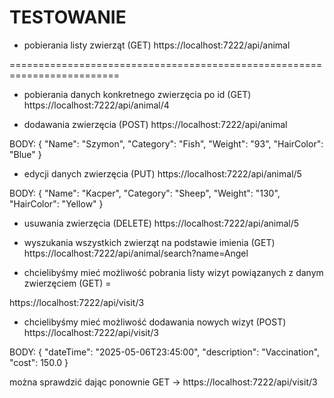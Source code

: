 # TESTOWANIE

* pobierania listy zwierząt (GET)
https://localhost:7222/api/animal

=========================================================================

* pobierania danych konkretnego zwierzęcia po id (GET)
https://localhost:7222/api/animal/4

* dodawania zwierzęcia (POST)
https://localhost:7222/api/animal

BODY:
{
    "Name": "Szymon",
    "Category": "Fish",
    "Weight": "93",
    "HairColor": "Blue"
}

* edycji danych zwierzęcia (PUT)
https://localhost:7222/api/animal/5

BODY:
{
    "Name": "Kacper",
    "Category": "Sheep",
    "Weight": "130",
    "HairColor": "Yellow"
}

* usuwania zwierzęcia (DELETE)
https://localhost:7222/api/animal/5

* wyszukania wszystkich zwierząt na podstawie imienia (GET)
https://localhost:7222/api/animal/search?name=Angel

* chcielibyśmy mieć możliwość pobrania listy wizyt powiązanych z danym zwierzęciem (GET) =

https://localhost:7222/api/visit/3

* chcielibyśmy mieć możliwość dodawania nowych wizyt (POST)
https://localhost:7222/api/visit/3

BODY:
{
  "dateTime": "2025-05-06T23:45:00",
  "description": "Vaccination",
  "cost": 150.0
}

można sprawdzić dając ponownie GET -> https://localhost:7222/api/visit/3
